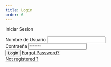 ```yaml
---
title: Login
order: 6
---
```


<div class="container mx-auto h-full	flex flex-1 justify-center p-10 ">
  <div class="w-full max-w-lg  ">
    <div class="leading-loose">
      <form class="max-w-xl m-4 p-10 bg-white rounded shadow-xl py-8 px-8">
        <p class="text-gray-800 font-medium text-center text-lg font-bold">Iniciar Sesion</p>
        <div class="">
          <label class="block text-sm text-gray-00" for="username">Nombre de Usuario</label>
          <input class="w-full px-5 py-1 text-gray-700 bg-gray-200 rounded" id="username" name="username" type="text" required="" placeholder="" aria-label="username">
        </div>
        <div class="mt-2">
          <label class="block text-sm text-gray-600" for="password">Contraeña</label>
          <input class="w-full px-5  py-1 text-gray-700 bg-gray-200 rounded" id="password" name="password" type="text" required="" placeholder="*******" aria-label="password">
        </div>
        <div class="mt-4 items-center justify-between">
          <button class="px-4 py-1 text-white font-light tracking-wider bg-gray-900 rounded" type="submit">Login</button>
          <a class="inline-block right-0 align-baseline  font-bold text-sm text-500 hover:text-blue-800" href="#">
            Forgot Password?
          </a>
        </div>
        <a class="inline-block right-0 align-baseline font-bold text-sm text-500 hover:text-blue-800" href="#">
          Not registered ?
        </a>
      </form>
    </div>
  </div>
</div>